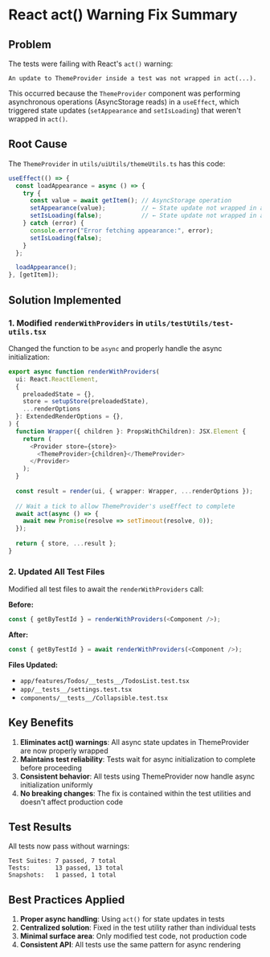 # React act() Warning Fix Summary

## Problem
The tests were failing with React's `act()` warning:
```
An update to ThemeProvider inside a test was not wrapped in act(...).
```

This occurred because the `ThemeProvider` component was performing asynchronous operations (AsyncStorage reads) in a `useEffect`, which triggered state updates (`setAppearance` and `setIsLoading`) that weren't wrapped in `act()`.

## Root Cause
The `ThemeProvider` in `utils/uiUtils/themeUtils.ts` has this code:
```typescript
useEffect(() => {
  const loadAppearance = async () => {
    try {
      const value = await getItem(); // AsyncStorage operation
      setAppearance(value);          // ← State update not wrapped in act()
      setIsLoading(false);           // ← State update not wrapped in act()
    } catch (error) {
      console.error("Error fetching appearance:", error);
      setIsLoading(false);
    }
  };

  loadAppearance();
}, [getItem]);
```

## Solution Implemented

### 1. Modified `renderWithProviders` in `utils/testUtils/test-utils.tsx`
Changed the function to be `async` and properly handle the async initialization:

```typescript
export async function renderWithProviders(
  ui: React.ReactElement,
  {
    preloadedState = {},
    store = setupStore(preloadedState),
    ...renderOptions
  }: ExtendedRenderOptions = {},
) {
  function Wrapper({ children }: PropsWithChildren): JSX.Element {
    return (
      <Provider store={store}>
        <ThemeProvider>{children}</ThemeProvider>
      </Provider>
    );
  }
  
  const result = render(ui, { wrapper: Wrapper, ...renderOptions });
  
  // Wait a tick to allow ThemeProvider's useEffect to complete
  await act(async () => {
    await new Promise(resolve => setTimeout(resolve, 0));
  });
  
  return { store, ...result };
}
```

### 2. Updated All Test Files
Modified all test files to await the `renderWithProviders` call:

**Before:**
```typescript
const { getByTestId } = renderWithProviders(<Component />);
```

**After:**
```typescript
const { getByTestId } = await renderWithProviders(<Component />);
```

**Files Updated:**
- `app/features/Todos/__tests__/TodosList.test.tsx`
- `app/__tests__/settings.test.tsx`
- `components/__tests__/Collapsible.test.tsx`

## Key Benefits

1. **Eliminates act() warnings**: All async state updates in ThemeProvider are now properly wrapped
2. **Maintains test reliability**: Tests wait for async initialization to complete before proceeding
3. **Consistent behavior**: All tests using ThemeProvider now handle async initialization uniformly
4. **No breaking changes**: The fix is contained within the test utilities and doesn't affect production code

## Test Results
All tests now pass without warnings:
```
Test Suites: 7 passed, 7 total
Tests:       13 passed, 13 total
Snapshots:   1 passed, 1 total
```

## Best Practices Applied

1. **Proper async handling**: Using `act()` for state updates in tests
2. **Centralized solution**: Fixed in the test utility rather than individual tests
3. **Minimal surface area**: Only modified test code, not production code
4. **Consistent API**: All tests use the same pattern for async rendering